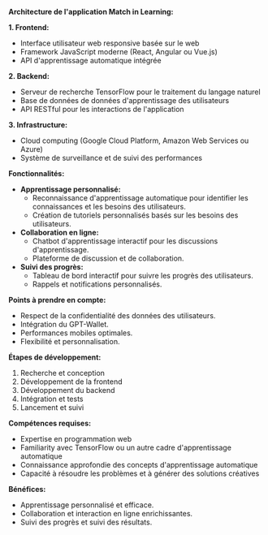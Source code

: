 **Architecture de l'application Match in Learning:**

**1. Frontend:**

* Interface utilisateur web responsive basée sur le web
* Framework JavaScript moderne (React, Angular ou Vue.js)
* API d'apprentissage automatique intégrée

**2. Backend:**

* Serveur de recherche TensorFlow pour le traitement du langage naturel
* Base de données de données d'apprentissage des utilisateurs
* API RESTful pour les interactions de l'application

**3. Infrastructure:**

* Cloud computing (Google Cloud Platform, Amazon Web Services ou Azure)
* Système de surveillance et de suivi des performances

**Fonctionnalités:**

* **Apprentissage personnalisé:**
    * Reconnaissance d'apprentissage automatique pour identifier les connaissances et les besoins des utilisateurs.
    * Création de tutoriels personnalisés basés sur les besoins des utilisateurs.
* **Collaboration en ligne:**
    * Chatbot d'apprentissage interactif pour les discussions d'apprentissage.
    * Plateforme de discussion et de collaboration.
* **Suivi des progrès:**
    * Tableau de bord interactif pour suivre les progrès des utilisateurs.
    * Rappels et notifications personnalisés.

**Points à prendre en compte:**

* Respect de la confidentialité des données des utilisateurs.
* Intégration du GPT-Wallet.
* Performances mobiles optimales.
* Flexibilité et personnalisation.

**Étapes de développement:**

1. Recherche et conception
2. Développement de la frontend
3. Développement du backend
4. Intégration et tests
5. Lancement et suivi

**Compétences requises:**

* Expertise en programmation web
* Familiarity avec TensorFlow ou un autre cadre d'apprentissage automatique
* Connaissance approfondie des concepts d'apprentissage automatique
* Capacité à résoudre les problèmes et à générer des solutions créatives

**Bénéfices:**

* Apprentissage personnalisé et efficace.
* Collaboration et interaction en ligne enrichissantes.
* Suivi des progrès et suivi des résultats.